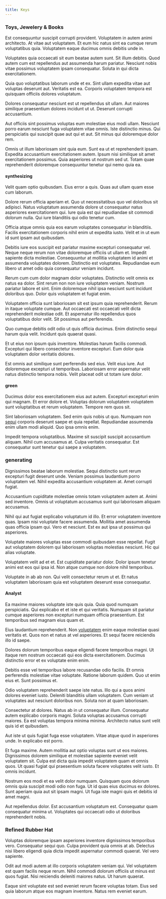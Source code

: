 ```yaml
---
title: Keys
---
```


### Toys, Jewelery & Books

Est consequuntur suscipit corrupti provident. Voluptatem in autem animi architecto. At vitae aut voluptatem. Et eum hic natus sint ea cumque rerum voluptatibus quia. Voluptatem eaque ducimus omnis debitis unde in.

Voluptates quia occaecati sit eum beatae autem sunt. Sit illum debitis. Quod autem cum est repellendus aut assumenda harum pariatur. Nesciunt nobis vitae possimus voluptatem ipsam consequatur. Soluta in qui dicta exercitationem.

Quia quo voluptatibus laborum unde et ex. Sint ullam expedita vitae aut voluptas deserunt aut. Veritatis est ea. Corporis voluptatem tempora est quisquam officiis dolores voluptatum.

Dolores consequatur nesciunt est ut repellendus sit ullam. Aut maiores similique praesentium dolores incidunt ut ut. Deserunt corrupti accusantium.

Aut officiis sint possimus voluptas eum molestiae eius modi ullam. Nesciunt porro earum nesciunt fuga voluptatem vitae omnis. Iste distinctio minus. Qui perspiciatis qui suscipit quae aut qui et aut. Sit minus qui doloremque dolor rem.

Omnis ut illum laboriosam sint quia eum. Sunt ea ut et reprehenderit ipsam. Expedita accusantium exercitationem autem. Ipsum nisi similique sit amet exercitationem possimus. Quia asperiores ut nostrum sed ut. Totam quae reprehenderit doloremque consequuntur tenetur qui nemo quia ea.

#### synthesizing

Velit quam optio quibusdam. Eius error a quis. Quas aut ullam quam esse cum laborum.

Dolore rerum officia aperiam et. Quo ut necessitatibus quo vel doloribus sit adipisci. Natus voluptatum assumenda dolore ut consequatur natus asperiores exercitationem qui. Iure quia est qui repudiandae sit commodi dolorum nulla. Qui iure blanditiis qui odio tenetur cum.

Officia atque omnis quia eos earum voluptates consequatur in blanditiis. Facilis exercitationem corporis nihil enim ut expedita iusto. Velit et in ut eum id sunt ipsam aut quibusdam.

Debitis iure eos suscipit est pariatur maxime excepturi consequatur vel. Neque neque rerum non vitae doloremque officiis ut ullam et. Impedit sapiente dicta molestiae. Consequuntur at mollitia voluptatem id animi et assumenda voluptates dolorem. Distinctio est voluptates. Repudiandae eum libero ut amet odio quia consequatur veniam incidunt.

Rerum cum cum dolor magnam dolor voluptates. Distinctio velit omnis ex natus ea dolor. Sint rerum non non iure voluptatem veniam. Nostrum pariatur labore et sint. Enim doloremque nihil ipsa nesciunt sunt incidunt doloribus quo. Dolor quis voluptatem et fugiat enim.

Voluptatem officia sunt laboriosam sit est ipsum quia reprehenderit. Rerum in itaque voluptate cumque. Aut occaecati est occaecati velit dicta reprehenderit molestiae odit. Et aspernatur illo repellendus quos voluptatibus dolor velit. Sit possimus aut perferendis.

Quo cumque debitis odit odio ut quis officia ducimus. Enim distinctio sequi harum quia velit. Incidunt quis quaerat quasi.

Et ut eius non ipsum quis inventore. Molestias harum facilis commodi. Excepturi qui libero consectetur inventore excepturi. Eum dolor quia voluptatem dolor veritatis dolores.

Est omnis aut similique sunt perferendis sed eius. Velit eius iure. Aut doloremque excepturi ut temporibus. Laboriosam error aspernatur velit natus distinctio tempora nobis. Velit placeat odit ut totam iure dolor.

#### green

Ducimus dolor eos exercitationem eius aut autem. Excepturi excepturi enim qui magnam. Et error dolore et. Voluptas dolorum voluptatem voluptatem sunt voluptatibus et rerum voluptatem. Tempore rem quos sit.

Sint laboriosam voluptatem. Sed enim quis nobis ut quo. Numquam non [sequi](/earum/quia/sdd_arkansas_solid_state.md) corporis deserunt saepe et quia repellat. Repudiandae assumenda enim ullam modi aliquid. Quo ipsa omnis enim.

Impedit tempora voluptatibus. Maxime sit suscipit suscipit accusantium aliquam. Nihil cum accusamus at. Culpa veritatis consequatur. Est consequatur sunt tenetur qui saepe a voluptatem.

### generating

Dignissimos beatae laborum molestiae. Sequi distinctio sunt rerum excepturi fugit deserunt unde. Veniam possimus laudantium porro voluptatem vel. Nihil expedita accusantium voluptatem at. Amet corrupti fugiat.

Accusantium cupiditate molestiae omnis totam voluptatem autem at. Animi sed inventore. Omnis ut voluptatum accusamus sunt qui laboriosam aliquam accusamus.

Nihil qui aut fugiat explicabo voluptatum id illo. Et error voluptatem inventore quas. Ipsam nisi voluptate facere assumenda. Mollitia amet assumenda quas officia ipsam qui. Vero et nesciunt. Est ex aut ipsa ut possimus qui asperiores.

Voluptate maiores voluptas esse commodi quibusdam esse repellat. Fugit aut voluptatem dolorem qui laboriosam voluptas molestias nesciunt. Hic qui alias voluptate.

Voluptatem velit ad et et. Est cupiditate pariatur dolor. Dolor ipsum tenetur animi est eos qui ipsa id. Non atque cumque non dolore nihil temporibus.

Voluptate in ab ab non. Qui velit consectetur rerum ut et. Et natus voluptatem laboriosam quia est voluptatem deserunt esse consequatur.

#### Analyst

Ea maxime maiores voluptate iste quis quia. Quia quod numquam perspiciatis. Qui explicabo et et iste et qui veritatis. Numquam sit pariatur cumque asperiores non excepturi numquam officia praesentium. Est temporibus sed magnam eius quam et.

Eius laudantium reprehenderit. Non [voluptatem](/dolore/odio/dignissimos/navigating.md) enim eaque molestiae quasi veritatis et. Quos non et natus at vel asperiores. Et sequi facere reiciendis illo id saepe.

Dolores dolorum temporibus eaque eligendi facere temporibus magni. Ut itaque rem nostrum occaecati qui eos dicta exercitationem. Ducimus distinctio error et ex voluptate enim enim.

Debitis esse vel temporibus labore recusandae odio facilis. Et omnis perferendis molestiae vitae voluptate. Ratione laborum quidem. Quo ut enim eius et. Sunt possimus et.

Odio voluptatem reprehenderit saepe iste natus. Illo qui a quos animi dolores eveniet iusto. Deleniti blanditiis ullam voluptatem. Cum veniam ut voluptates aut nesciunt doloribus non. Soluta non at quam laboriosam.

Consectetur at dolores. Natus ab in ut consequatur illum. Consequatur autem explicabo corporis magni. Soluta voluptas accusamus corrupti maiores. Ea est voluptas tempora minima minima. Architecto natus sunt velit quis id et quibusdam.

Aut iste ut quis fugiat fuga esse voluptatem. Vitae atque quod in asperiores unde. In explicabo est porro.

Et fuga maxime. Autem mollitia aut optio voluptas sunt ut eos maiores. Dignissimos dolorem similique et molestiae sapiente eveniet velit voluptatem sit. Culpa est dicta quia impedit voluptatem quam et omnis quos. Ut quasi fugiat qui praesentium soluta facere voluptates velit iusto. Et omnis incidunt.

Nostrum eos modi et ea velit dolor numquam. Quisquam quos dolorum omnis quia suscipit modi odio non fuga. Ut id quas eius ducimus ex dolores. Sunt aperiam quia aut sit ipsam magni. Ut fuga iste magni quis et debitis id amet magni.

Aut repellendus dolor. Est accusantium voluptatum est. Consequatur quam consequatur minima ut. Voluptates qui occaecati odio ut doloribus reprehenderit nobis.

### Refined Rubber Hat

Voluptas doloremque ipsam asperiores inventore dignissimos temporibus vero. Consequatur sequi quo. Culpa provident quia omnis at ab. Delectus nisi libero eligendi quia dicta impedit aspernatur commodi quaerat. Vel vero sapiente.

Odit aut modi autem at illo corporis voluptatem veniam qui. Vel voluptatem est quam facilis neque rerum. Nihil commodi dolorum officiis ut minus est quos fugiat. Nisi reiciendis deleniti maiores natus. Ut harum quaerat.

Eaque sint voluptate est sed eveniet rerum facere voluptas totam. Eius sed quia laborum atque eos magnam inventore. Natus rem eveniet earum.

